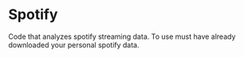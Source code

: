 # Spotify
Code that analyzes spotify streaming data. To use must have already downloaded your personal spotify data.
